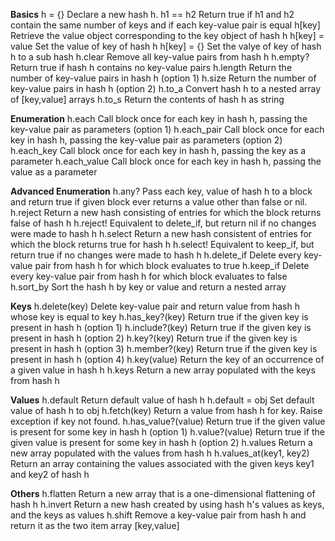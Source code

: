 **Basics**
h = {}                  Declare a new hash h.
h1 == h2                Return true if h1 and h2 contain the same number of keys and if each key-value pair is equal
h[key]                  Retrieve the value object corresponding to the key object of hash h
h[key] = value          Set the value of key of hash h
h[key] = {}             Set the valye of key of hash h to a sub hash
h.clear                 Remove all key-value pairs from hash h
h.empty?                Return true if hash h contains no key-value pairs
h.length                Return the number of key-value pairs in hash h (option 1)
h.size                  Return the number of key-value pairs in hash h (option 2)
h.to_a                  Convert hash h to a nested array of [key,value] arrays
h.to_s                  Return the contents of hash h as string

**Enumeration**
h.each                  Call block once for each key in hash h, passing the key-value pair as parameters (option 1)
h.each_pair             Call block once for each key in hash h, passing the key-value pair as parameters (option 2)
h.each_key              Call block once for each key in hash h, passing the key as a parameter
h.each_value            Call block once for each key in hash h, passing the value as a parameter

**Advanced Enumeration**
h.any?                  Pass each key, value of hash h to a block and return true if given block ever returns a value other than false or nil.
h.reject                Return a new hash consisting of entries for which the block returns false of hash h
h.reject!               Equivalent to delete_if, but return nil if no changes were made to hash h
h.select                Return a new hash consistent of entries for which the block returns true for hash h
h.select!               Equivalent to keep_if, but return true if no changes were made to hash h
h.delete_if             Delete every key-value pair from hash h for which block evaluates to true
h.keep_if               Delete every key-value pair from hash h for which block evaluates to false
h.sort_by               Sort the hash h by key or value and return a nested array

**Keys**
h.delete(key)           Delete key-value pair and return value from hash h whose key is equal to key
h.has_key?(key)         Return true if the given key is present in hash h (option 1)
h.include?(key)         Return true if the given key is present in hash h (option 2)
h.key?(key)             Return true if the given key is present in hash h (option 3)
h.member?(key)          Return true if the given key is present in hash h (option 4)
h.key(value)            Return the key of an occurrence of a given value in hash h
h.keys                  Return a new array populated with the keys from hash h

**Values**
h.default               Return default value of hash h
h.default = obj         Set default value of hash h to obj
h.fetch(key)            Return a value from hash h for key. Raise exception if key not found.
h.has_value?(value)     Return true if the given value is present for some key in hash h (option 1)
h.value?(value)         Return true if the given value is present for some key in hash h (option 2)
h.values                Return a new array populated with the values from hash h
h.values_at(key1, key2) Return an array containing the values associated with the given keys key1 and key2 of hash h

**Others**
h.flatten               Return a new array that is a one-dimensional flattening of hash h
h.invert                Return a new hash created by using hash h's values as keys, and the keys as values
h.shift                 Remove a key-value pair from hash h and return it as the two item array [key,value]
